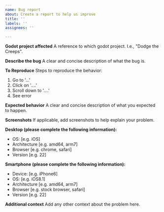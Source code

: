 ```yaml
---
name: Bug report
about: Create a report to help us improve
title: ''
labels: ''
assignees: ''

---
```


**Godot project affected**
A reference to which godot project. I.e., "Dodge the Creeps".

**Describe the bug**
A clear and concise description of what the bug is.

**To Reproduce**
Steps to reproduce the behavior:
1. Go to '...'
2. Click on '....'
3. Scroll down to '....'
4. See error

**Expected behavior**
A clear and concise description of what you expected to happen.

**Screenshots**
If applicable, add screenshots to help explain your problem.

**Desktop (please complete the following information):**
 - OS: [e.g. iOS]
 - Architecture [e.g. amd64, arm7]
 - Browser [e.g. chrome, safari]
 - Version [e.g. 22]

**Smartphone (please complete the following information):**
 - Device: [e.g. iPhone6]
 - OS: [e.g. iOS8.1]
 - Architecture [e.g. amd64, arm7]
 - Browser [e.g. stock browser, safari]
 - Version [e.g. 22]

**Additional context**
Add any other context about the problem here.
